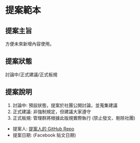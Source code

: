 # 提案範本

## 提案主旨

方便未來新增內容使用。

## 提案狀態

討論中/正式建議/正式板規

## 提案說明

1. 討論中: 預設狀態，提案於社團公開討論，並蒐集建議
1. 正式建議: 非強制規定，但建議大家遵守
1. 正式板規: 管理群將根據此版規實際執行 (禁止發文、剔除社團)

* 提案人: [提案人的 GitHub Repo](https://github.com/huanyichuang/)
* 提案日期: \(Facebook 貼文日期\)